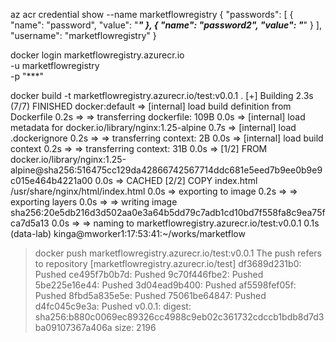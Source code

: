 az acr credential show --name marketflowregistry
{
  "passwords": [
    {
      "name": "password",
      "value": "***"
    },
    {
      "name": "password2",
      "value": "***"
    }
  ],
  "username": "marketflowregistry"
}

docker login marketflowregistry.azurecr.io \
  -u marketflowregistry \
  -p "***"

docker build -t marketflowregistry.azurecr.io/test:v0.0.1 .
[+] Building 2.3s (7/7) FINISHED                                                                                                                                  docker:default
 => [internal] load build definition from Dockerfile                                                                                                                        0.2s
 => => transferring dockerfile: 109B                                                                                                                                        0.0s
 => [internal] load metadata for docker.io/library/nginx:1.25-alpine                                                                                                        0.7s
 => [internal] load .dockerignore                                                                                                                                           0.2s
 => => transferring context: 2B                                                                                                                                             0.0s
 => [internal] load build context                                                                                                                                           0.2s
 => => transferring context: 31B                                                                                                                                            0.0s
 => [1/2] FROM docker.io/library/nginx:1.25-alpine@sha256:516475cc129da42866742567714ddc681e5eed7b9ee0b9e9c015e464b4221a00                                                  0.0s
 => CACHED [2/2] COPY index.html /usr/share/nginx/html/index.html                                                                                                           0.0s
 => exporting to image                                                                                                                                                      0.2s
 => => exporting layers                                                                                                                                                     0.0s
 => => writing image sha256:20e5db216d3d502aa0e3a64b5dd79c7adb1cd10bd7f558fa8c9ea75fca7d5a13                                                                                0.0s
 => => naming to marketflowregistry.azurecr.io/test:v0.0.1                                                                                                                  0.1s
(data-lab) kinga@mworker1:17:53:41:~/works/marketflow
> docker push marketflowregistry.azurecr.io/test:v0.0.1
The push refers to repository [marketflowregistry.azurecr.io/test]
df3689d231b0: Pushed 
ce495f7b0b7d: Pushed 
9c70f446fbe2: Pushed 
5be225e16e44: Pushed 
3d04ead9b400: Pushed 
af5598fef05f: Pushed 
8fbd5a835e5e: Pushed 
75061be64847: Pushed 
d4fc045c9e3a: Pushed 
v0.0.1: digest: sha256:b880c0069ec89326cc4988c9eb02c361732cdccb1bdb8d7d3ba09107367a406a size: 2196